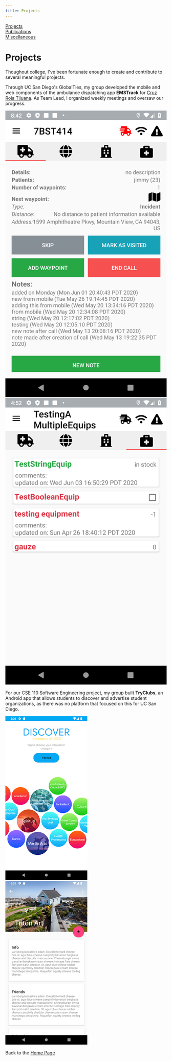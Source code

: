 ```yaml
---
title: Projects
---
```

[Projects](/projects.md)  
[Publications](../publications.md)  
[Miscellaneous](../miscellaneous.md)  


# Projects

Thoughout college, I've been fortunate enough to create and contribute to several meaningful projects.

Through UC San Diego's GlobalTies, my group developed the mobile and web components of the ambulance dispatching app **EMSTrack** for [Cruz Roja Tijuana](https://globalties.ucsd.edu/projects/cruz-roja-tijuana.html). As Team Lead, I organized weekly meetings and oversaw our progress.

![EMSTrack Call Note](/projects/call_note.png)
![EMSTrack Equipment Tab](/projects/equipment_tab.png)


For our CSE 110 Software Engineering project, my group built **TryClubs**, an Android app that allows students to discover and advertise student organizations, as there was no platform that focused on this for UC San Diego.

![TryClubs Discover](/projects/TryClubs_discover.png)
![TryClubs Info](/projects/TryClubs_info.png)


Back to the [Home Page](/)
